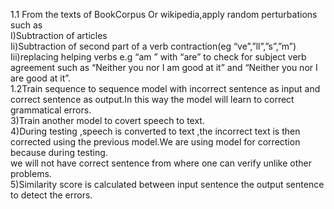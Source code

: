 
1.1 From the  texts of BookCorpus Or wikipedia,apply random perturbations such as \
I)Subtraction of articles \
Ii)Subtraction of second part of a verb contraction(eg “ve”,”ll”,”s”,”m”)\
Iii)replacing  helping verbs  e.g “am ” with “are” to check for subject verb agreement such as “Neither you nor I am  good at it” and “Neither you nor I are  good at it”.\
1.2Train sequence to sequence model with incorrect sentence as input and correct sentence as output.In this way the model will learn to correct grammatical errors.\
3)Train another model to covert speech to text.\
4)During testing ,speech is converted to text ,the incorrect text is then corrected using the previous model.We are using model for correction because during testing.\
we will not have correct sentence from where one can verify unlike other problems.\
5)Similarity score is calculated between input sentence the output sentence to detect the errors.
